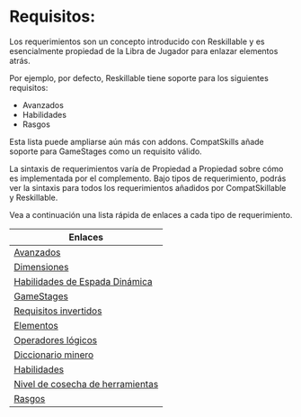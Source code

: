 # Requisitos:

Los requerimientos son un concepto introducido con Reskillable y es esencialmente propiedad de la Libra de Jugador para enlazar elementos atrás.

Por ejemplo, por defecto, Reskillable tiene soporte para los siguientes requisitos:

- Avanzados
- Habilidades
- Rasgos

Esta lista puede ampliarse aún más con addons. CompatSkills añade soporte para GameStages como un requisito válido.

La sintaxis de requerimientos varía de Propiedad a Propiedad sobre cómo es implementada por el complemento. Bajo tipos de requerimiento, podrás ver la sintaxis para todos los requerimientos añadidos por CompatSkillable y Reskillable.

Vea a continuación una lista rápida de enlaces a cada tipo de requerimiento.

| Enlaces                                                                                                   |
| --------------------------------------------------------------------------------------------------------- |
| [Avanzados](/Mods/CompatSkills/Requirements/Requirement_Types/Advancements/)                              |
| [Dimensiones](/Mods/CompatSkills/Requirements/Requirement_Types/Dimensions/)                              |
| [Habilidades de Espada Dinámica](/Mods/CompatSkills/Requirements/Requirement_Types/Dynamic_Sword_Skills/) |
| [GameStages](/Mods/CompatSkills/Requirements/Requirement_Types/GameStages/)                               |
| [Requisitos invertidos](/Mods/CompatSkills/Requirements/Requirement_Types/Inverted_Requirements/)         |
| [Elementos](/Mods/CompatSkills/Requirements/Requirement_Types/Items/)                                     |
| [Operadores lógicos](/Mods/CompatSkills/Requirements/Requirement_Types/Logic_Operators/1_READ_ME_FIRST/)  |
| [Diccionario minero](/Mods/CompatSkills/Requirements/Requirement_Types/Ore_Dictionary/)                   |
| [Habilidades](/Mods/CompatSkills/Requirements/Requirement_Types/Skills/)                                  |
| [Nivel de cosecha de herramientas](/Mods/CompatSkills/Requirements/Requirement_Types/Tool_Harvest-Level/) |
| [Rasgos](/Mods/CompatSkills/Requirements/Requirement_Types/Traits/)                                       |
